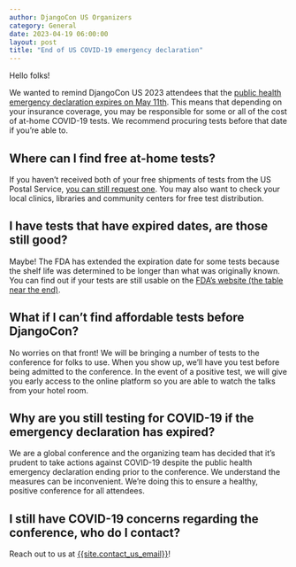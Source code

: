 ```yaml
---
author: DjangoCon US Organizers
category: General
date: 2023-04-19 06:00:00
layout: post
title: "End of US COVID-19 emergency declaration"
---
```


Hello folks!

We wanted to remind DjangoCon US 2023 attendees that the
[public health emergency declaration expires on May 11th](https://www.whitehouse.gov/wp-content/uploads/2023/01/SAP-H.R.-382-H.J.-Res.-7.pdf).
This means that depending on your insurance coverage, you may be responsible for
some or all of the cost of at-home COVID-19 tests. We recommend procuring tests
before that date if you’re able to.

## Where can I find free at-home tests?

If you haven’t received both of your free shipments of tests from the US Postal Service,
[you can still request one](https://store.usps.com/store/results?Ntt=covid&_requestid=377312).
You may also want to check your local clinics, libraries and community centers for free test distribution.

## I have tests that have expired dates, are those still good?

Maybe! The FDA has extended the expiration date for some tests because the shelf life was determined to
be longer than what was originally known. You can find out if your tests are still usable on the [FDA’s
website (the table near the end)](https://www.fda.gov/medical-devices/coronavirus-covid-19-and-medical-devices/home-otc-covid-19-diagnostic-tests).

## What if I can’t find affordable tests before DjangoCon?

No worries on that front! We will be bringing a number of tests to the conference
for folks to use. When you show up, we’ll have you test before being admitted to the
conference. In the event of a positive test,  we will give you early access to the
online platform so you are able to watch the talks from your hotel room.

## Why are you still testing for COVID-19 if the emergency declaration has expired?

We are a global conference and the organizing team has decided that it’s prudent to
take actions against COVID-19 despite the public health emergency declaration ending
prior to the conference. We understand the measures can be inconvenient. We’re doing
this to ensure a healthy, positive conference for all attendees.

## I still have COVID-19 concerns regarding the conference, who do I contact?

Reach out to us at [{{site.contact_us_email}}](mailto:{{site.contact_us_email}})! 
